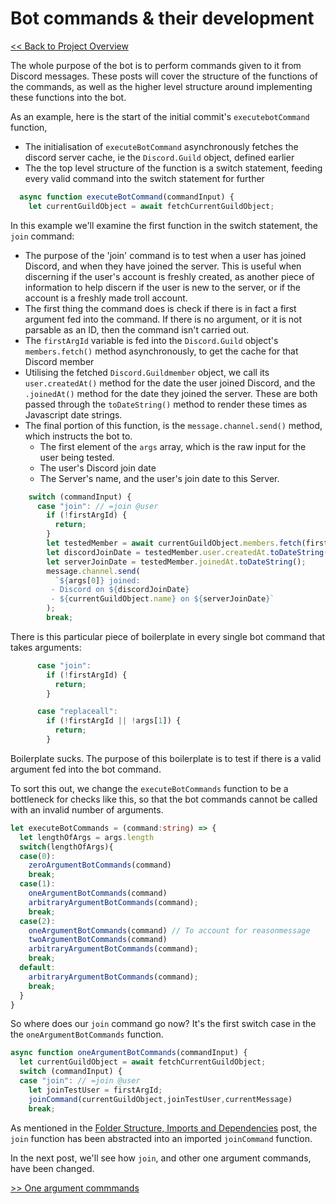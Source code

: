 # Bot commands & their development

[<< Back to Project Overview](defenderProject.md)

The whole purpose of the bot is to perform commands given to it from Discord messages. These posts will cover the structure of the functions of the commands, as well as the higher level structure around implementing these functions into the bot.

As an example, here is the start of the initial commit's `executebotCommand` function,

- The initialisation of `executeBotCommand` asynchronously fetches the discord server cache, ie the `Discord.Guild` object, defined earlier
- The the top level structure of the function is a switch statement, feeding every valid command into the switch statement for further

```typescript
  async function executeBotCommand(commandInput) {
    let currentGuildObject = await fetchCurrentGuildObject;
```

In this example we'll examine the first function in the switch statement, the `join` command:
- The purpose of the 'join' command is to test when a user has joined Discord, and when they have joined the server. This is useful when discerning if the user's account is freshly created, as another piece of information to help discern if the user is new to the server, or if the account is a freshly made troll account.
- The first thing the command does is check if there is in fact a first argument fed into the command. If there is no argument, or it is not parsable as an ID, then the command isn't carried out.
- The `firstArgId` variable is fed into the `Discord.Guild` object's `members.fetch()` method asynchronously, to get the cache for that Discord member
- Utilising the fetched `Discord.Guildmember` object, we call its `user.createdAt()` method for the date the user joined Discord, and the `.joinedAt()` method for the date they joined the server. These are both passed through the `toDateString()` method to render these times as Javascript date strings.
- The final portion of this function, is the `message.channel.send()` method, which instructs the bot to. 
  - The first element of the `args` array, which is the raw input for the user being tested.
  - The user's Discord join date
  - The Server's name, and the user's join date to this Server.


```typescript
    switch (commandInput) {
      case "join": // =join @user
        if (!firstArgId) {
          return;
        }
        let testedMember = await currentGuildObject.members.fetch(firstArgId);
        let discordJoinDate = testedMember.user.createdAt.toDateString();
        let serverJoinDate = testedMember.joinedAt.toDateString();
        message.channel.send(
          `${args[0]} joined:
         - Discord on ${discordJoinDate}
         - ${currentGuildObject.name} on ${serverJoinDate}`
        );
        break;
```

There is this particular piece of boilerplate in every single bot command that takes arguments:

```typescript
      case "join":
        if (!firstArgId) {
          return;
        }
```
```typescript
      case "replaceall":
        if (!firstArgId || !args[1]) {
          return;
        }
```
Boilerplate sucks. The purpose of this boilerplate is to test if there is a valid argument fed into the bot command.

To sort this out, we change the `executeBotCommands` function to be a bottleneck for checks like this, so that the bot commands cannot be called with an invalid number of arguments.

```typescript
let executeBotCommands = (command:string) => {
  let lengthOfArgs = args.length
  switch(lengthOfArgs){
  case(0):
    zeroArgumentBotCommands(command)
    break;
  case(1):
    oneArgumentBotCommands(command)
    arbitraryArgumentBotCommands(command);
    break;
  case(2): 
    oneArgumentBotCommands(command) // To account for reasonmessage
    twoArgumentBotCommands(command)
    arbitraryArgumentBotCommands(command);
    break;
  default:
    arbitraryArgumentBotCommands(command);
    break;
  }
}
```

So where does our `join` command go now? It's the first switch case in the the `oneArgumentBotCommands` function.

```typescript
async function oneArgumentBotCommands(commandInput) {
  let currentGuildObject = await fetchCurrentGuildObject;
  switch (commandInput) {
  case "join": // =join @user
    let joinTestUser = firstArgId;
    joinCommand(currentGuildObject,joinTestUser,currentMessage)
    break;
```

As mentioned in the [Folder Structure, Imports and Dependencies](importsSection.md) post, the `join` function has been abstracted into an imported `joinCommand` function.

In the next post, we'll see how `join`, and other one argument commands, have been changed. 

[>> One argument commmands](commandDev/oneArg.md)
